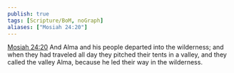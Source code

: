 ```yaml
---
publish: true
tags: [Scripture/BoM, noGraph]
aliases: ["Mosiah 24:20"]
---
```

[Mosiah 24:20](https://churchofjesuschrist.org/study/scriptures/bofm/mosiah/24?lang=eng&id=p20#p20) And Alma and his people departed into the wilderness; and when they had traveled all day they pitched their tents in a valley, and they called the valley Alma, because he led their way in the wilderness.
